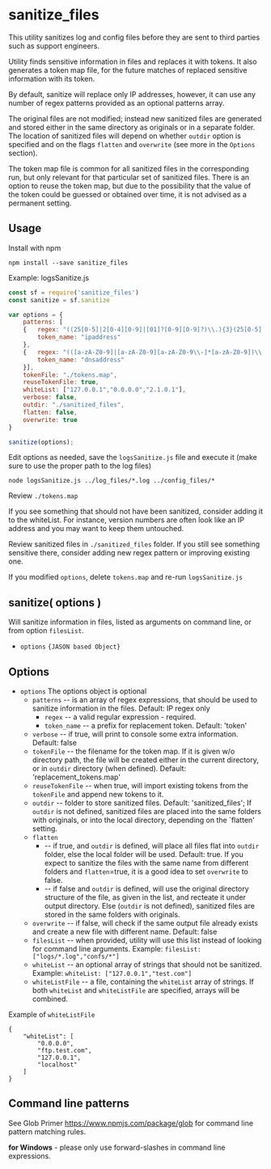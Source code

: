 # sanitize_files

This utility sanitizes log and config files before they are sent to third parties such as support engineers. 

Utility finds sensitive information in files and replaces it with tokens. It also generates a token map file, for the future matches of replaced sensitive information with its token.  

By default, sanitize will replace only IP addresses, however, it can use any number of regex patterns provided as an optional patterns array.

The original files are not modified; instead new sanitized files are generated and stored either in the same directory as originals or in a separate folder. The location of sanitized files will depend on whether `outdir` option is specified and on the flags `flatten` and `overwrite` (see more in the `Options` section).

The token map file is common for all sanitized files in the corresponding run, but only relevant for that particular set of sanitized files.  There is an option to reuse the token map, but due to the possibility that the value of the token could be guessed or obtained over time, it is not advised as a permanent setting.


## Usage

Install with npm

```
npm install --save sanitize_files
```

Example: logsSanitize.js
```javascript
const sf = require('sanitize_files')
const sanitize = sf.sanitize

var options = {
	patterns: [
	{ 	regex: "((25[0-5]|2[0-4][0-9]|[01]?[0-9][0-9]?)\\.){3}(25[0-5]|2[0-4][0-9]|[01]?[0-9][0-9]?)",
		token_name: "ipaddress"
	},
	{	regex: "(([a-zA-Z0-9]|[a-zA-Z0-9][a-zA-Z0-9\\-]*[a-zA-Z0-9])\\.)*([A-Za-z0-9]|[A-Za-z0-9][A-Za-z0-9\\-]*[A-Za-z0-9])\\.((test)|(TEST))\\.((com)|(COM))",
		token_name: "dnsaddress"
	}],
	tokenFile: "./tokens.map",
	reuseTokenFile: true,
	whiteList: ["127.0.0.1","0.0.0.0","2.1.0.1"],
	verbose: false,
	outdir: "./sanitized_files",
	flatten: false,
	overwrite: true
}

sanitize(options);
```
Edit options as needed, save the `logsSanitize.js` file and execute it (make sure to use the proper path to the log files)

~~~
node logsSanitize.js ../log_files/*.log ../config_files/*
~~~

Review `./tokens.map`

If you see something that should not have been sanitized, consider adding it to the whiteList. For instance, version numbers are often look like an IP address and you may want to keep them untouched.

Review sanitized files in `./sanitized_files` folder. If you still see something sensitive there, consider adding new regex pattern or improving existing one.

If you modified `options`, delete `tokens.map` and re-run `logsSanitize.js`

## sanitize( options )
Will sanitize information in files, listed as arguments on command line, or from option `filesList`.

* `options` `{JASON based Object}`


## Options

* `options` The options object is optional
   * `patterns` -- is an array of regex expressions, that should be used to sanitize information in the files. Default: IP regex only
		* `regex` -- a valid regular expression - required.
		* `token_name` -- a prefix for replacement token. Default: 'token'
   * `verbose` --  if true, will print to console some extra information. Default: false
   * `tokenFile` -- the filename for the token map. If it is given w/o directory path, the file will be created either in the current directory, or in `outdir` directory (when defined). Default: 'replacement_tokens.map'
   * `reuseTokenFile` -- when true, will import existing tokens from the `tokenFile` and append new tokens to it.
   * `outdir` --  folder to store sanitized files. Default: 'sanitized_files'; If `outdir` is not defined, sanitized files are placed into the same folders with originals, or into the local directory, depending on the `flatten' setting.
   * `flatten` 
		* -- if true, and `outdir` is defined, will place all files flat into `outdir` folder, else the local folder will be used. Default: true. If you expect to sanitize the files with the same name from different folders and `flatten`=true, it is a good idea to set `overwrite` to false.
        * -- if false and `outdir` is defined, will use the original directory structure of the file, as given in the list, and recteate it under output directory. Else (`outdir` is not defined), sanitized files are stored in the same folders with originals.
   * `overwrite` -- if false, will check if the same output file already exists and create a new file with different name. Default: false
   * `filesList` -- when provided, utility will use this list instead of looking for command line arguments. Example: `filesList: ["logs/*.log","confs/*"]`
   * `whiteList` -- an optional array of strings that should not be sanitized. Example: `whiteList: ["127.0.0.1","test.com"]`
   * `whiteListFile` -- a file, containing the `whiteList` array of strings. If both `whiteList` and `whiteListFile` are specified, arrays will be combined. 
   
Example of `whiteListFile`
```
{
	"whiteList": [
		"0.0.0.0",
		"ftp.test.com",
		"127.0.0.1",
		"localhost"
	]
}
```

## Command line patterns

See Glob Primer https://www.npmjs.com/package/glob for command line pattern matching rules.

 **for Windows** - please only use forward-slashes in command line expressions.

